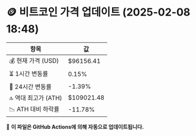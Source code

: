 # 🪙 비트코인 가격 업데이트 (2025-02-08 18:48)

| 항목                | 값 |
|--------------------|----------------|
| 💰 현재 가격 (USD) | $96156.41 |
| ⏳ 1시간 변동률    | 0.15% |
| 📆 24시간 변동률   | -1.39% |
| 🔝 역대 최고가 (ATH) | $109021.48 |
| 📉 ATH 대비 하락률 | -11.78% |

🔄 **이 파일은 GitHub Actions에 의해 자동으로 업데이트됩니다.**
